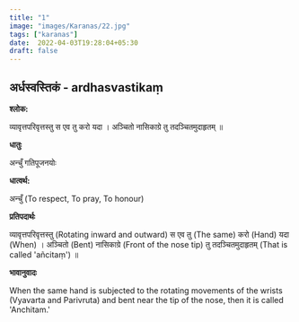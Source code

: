 ```yaml
---
title: "1"
image: "images/Karanas/22.jpg"
tags: ["karanas"]
date:  2022-04-03T19:28:04+05:30
draft: false
---
```


## अर्धस्वस्तिकं - ardhasvastikaṃ

**श्लोक:**


व्यावृत्तपरिवृत्तस्तु स एव तु करो यदा । अञ्चितो नासिकाग्रे तु तदञ्चितमुदाहृतम् ॥


**धातुः**



अन्चुँ गतिपूजनयोः

**धात्वर्थ:**



अन्चुँ (To respect, To pray, To honour)

**प्रतिपदार्थः**


व्यावृत्तपरिवृत्तस्तु (Rotating inward and outward) स एव तु (The same) करो (Hand) यदा (When) । अञ्चितो (Bent) नासिकाग्रे (Front of the nose tip) तु तदञ्चितमुदाहृतम् (That is called 'añcitaṃ') ॥


**भावानुवादः**


When the same hand is subjected to the rotating movements of the wrists (Vyavarta and Parivruta) and bent near the tip of the nose, then it is called 'Anchitam.' 

